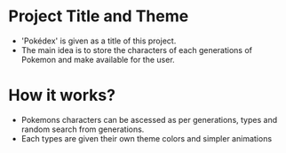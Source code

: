 # Project Title and Theme

- 'Pokédex' is given as a title of this project.
- The main idea is to store the characters of each generations of Pokemon and make available for the user.

# How it works?

- Pokemons characters can be ascessed as per generations, types and random search from generations.
- Each types are given their own theme colors and simpler animations
